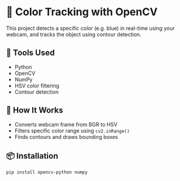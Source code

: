 # 🎨 Color Tracking with OpenCV

This project detects a specific color (e.g. blue) in real-time using your webcam, and tracks the object using contour detection.

## 🔧 Tools Used
- Python
- OpenCV
- NumPy
- HSV color filtering
- Contour detection


## 🚀 How It Works
- Converts webcam frame from BGR to HSV
- Filters specific color range using `cv2.inRange()`
- Finds contours and draws bounding boxes

## 📦 Installation
```bash
pip install opencv-python numpy
